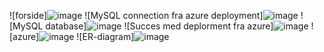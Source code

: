 ![forside]![image](https://github.com/user-attachments/assets/5ca0b52a-546a-4c7c-8152-872ce3bcefa1)
![MySQL connection fra azure deployment]![image](https://github.com/user-attachments/assets/bfbc73b0-3fd5-4682-8f58-fcb4e0b9808c)
![MySQL database]![image](https://github.com/user-attachments/assets/03e692f7-bc9e-45f0-9178-53fc1ddd7a12)
![Succes med deplorment fra azure]![image](https://github.com/user-attachments/assets/ba97f67d-2d96-4cf0-9273-188f99417644)
![azure]![image](https://github.com/user-attachments/assets/b2c12ff0-a7c1-403f-ae50-bd869d8c34b2)
![ER-diagram]![image](https://github.com/user-attachments/assets/f0c1b99c-66fd-4bc6-9201-25803a0be6fe)





